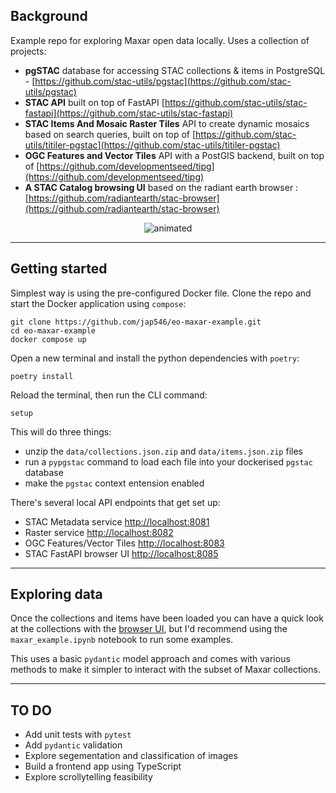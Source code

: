 ## Background
Example repo for exploring Maxar open data locally. Uses a collection of projects:
- **pgSTAC** database for accessing STAC collections & items in PostgreSQL - [https://github.com/stac-utils/pgstac](https://github.com/stac-utils/pgstac)
- **STAC API** built on top of FastAPI [https://github.com/stac-utils/stac-fastapi](https://github.com/stac-utils/stac-fastapi)
- **STAC Items And Mosaic Raster Tiles** API to create dynamic mosaics based on search queries, built on top of [https://github.com/stac-utils/titiler-pgstac](https://github.com/stac-utils/titiler-pgstac)
- **OGC Features and Vector Tiles** API with a PostGIS backend, built on top of [https://github.com/developmentseed/tipg](https://github.com/developmentseed/tipg)
- **A STAC Catalog browsing UI** based on the radiant earth browser : [https://github.com/radiantearth/stac-browser](https://github.com/radiantearth/stac-browser)

<p align="center">
  <img src="https://github.com/jap546/eo-maxar-example/blob/main/img/example.gif?raw=true" alt="animated" />
</p>

---
## Getting started
Simplest way is using the pre-configured Docker file. Clone the repo and start the Docker application using `compose`:

```
git clone https://github.com/jap546/eo-maxar-example.git
cd eo-maxar-example
docker compose up
```

Open a new terminal and install the python dependencies with `poetry`:
```
poetry install
```

Reload the terminal, then run the CLI command:
```
setup
```

This will do three things:
- unzip the `data/collections.json.zip` and `data/items.json.zip` files
- run a `pypgstac` command to load each file into your dockerised `pgstac` database
- make the `pgstac` context entension enabled

There's several local API endpoints that get set up:
- STAC Metadata service [http://localhost:8081](http://localhost:8081)
- Raster service [http://localhost:8082](http://localhost:8082)
- OGC Features/Vector Tiles [http://localhost:8083](http://localhost:8083)
- STAC FastAPI browser UI [http://localhost:8085](http://localhost:8085)
---
## Exploring data

Once the collections and items have been loaded you can have a quick look at the collections with the [browser UI](http://localhost:8085), but I'd recommend using the `maxar_example.ipynb` notebook to run some examples.

This uses a basic `pydantic` model approach and comes with various methods to make it simpler to interact with the subset of Maxar collections.

---
## TO DO

- Add unit tests with `pytest`
- Add `pydantic` validation
- Explore segementation and classification of images
- Build a frontend app using TypeScript
- Explore scrollytelling feasibility 
